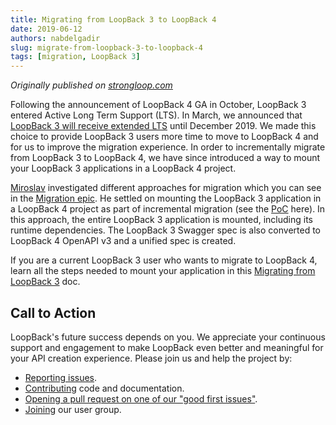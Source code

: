 ```yaml
---
title: Migrating from LoopBack 3 to LoopBack 4
date: 2019-06-12
authors: nabdelgadir
slug: migrate-from-loopback-3-to-loopback-4
tags: [migration, LoopBack 3]
---
```


_Originally published on [strongloop.com](https://strongloop.com)_

Following the announcement of LoopBack 4 GA in October, LoopBack 3 entered Active Long Term Support (LTS). In March, we  announced that [LoopBack 3 will receive extended LTS](https://strongloop.com/strongblog/lb3-extended-lts/) until December 2019. We made this choice to provide LoopBack 3 users more time to move to LoopBack 4 and for us to improve the migration experience. In order to incrementally migrate from LoopBack 3 to LoopBack 4, we have since introduced a way to mount your LoopBack 3 applications in a LoopBack 4 project.

<!--truncate-->

[Miroslav](https://strongloop.com/authors/Miroslav_Bajto%C5%A1/) investigated different approaches for migration which you can see in the [Migration epic](https://github.com/strongloop/loopback-next/issues/1849). He settled on mounting the LoopBack 3 application in a LoopBack 4 project as part of incremental migration (see the [PoC](https://github.com/strongloop/loopback-next/pull/2318) here). In this approach, the entire LoopBack 3 application is mounted, including its runtime dependencies. The LoopBack 3 Swagger spec is also converted to LoopBack 4 OpenAPI v3 and a unified spec is created.

If you are a current LoopBack 3 user who wants to migrate to LoopBack 4, learn all the steps needed to mount your application in this [Migrating from LoopBack 3](https://loopback.io/doc/en/lb4/Migrating-from-LoopBack-3.html) doc.

## Call to Action

LoopBack's future success depends on you. We appreciate your continuous support and engagement to make LoopBack even better and meaningful for your API creation experience. Please join us and help the project by:

- [Reporting issues](https://github.com/strongloop/loopback-next/issues).
- [Contributing](https://github.com/strongloop/loopback-next/blob/master/docs/CONTRIBUTING.md)
  code and documentation.
- [Opening a pull request on one of our "good first issues"](https://github.com/strongloop/loopback-next/labels/good%20first%20issue).
- [Joining](https://github.com/strongloop/loopback-next/issues/110) our user group.
